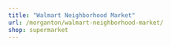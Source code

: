 ```yaml
---
title: "Walmart Neighborhood Market"
url: /morganton/walmart-neighborhood-market/
shop: supermarket
---
```

